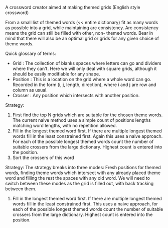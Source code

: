 A crossword creator aimed at making themed grids (English style crossword)

From a small list of themed words (<< entire dictionary) fit as many words as possible into a grid, 
while maintaining arc consistency. Arc consistency means the grid can still be filled with other, non-
themed words. Bear in mind that there will also be an optimal grid or grids for any given choice
of theme words.

Quick glossary of terms:
- Grid : The collection of blanks spaces where letters can go and dividers where they can't. Here
  we will only deal with square grids, although it should be easily modifiable for any shape.
- Position : This is a location on the grid where a whole word can go. Recorded in the form
  (i, j, length, direction), where i and j are row and column as usual.
- Crosser : Any position which intersects with another position.

Strategy:
1. First find the top N grids which are suitable for the chosen theme words. The current naive
   method uses a simple count of positions lengths matching word lengths, with no repetition
   allowed.
2. Fill in the longest themed word first. If there are multiple longest themed words fill in
   the least constrained first. Again this uses a naive approach. For each of the possible
   longest themed words count the number of suitable crossers from the large dictionary. Highest
   count is entered into the position.
3. Sort the crossers of this word


Strategy:
The strategy breaks into three modes: Fresh positions for themed words, finding theme words
which intersect with any already placed theme word and filling the rest the spaces with any
old word. We will need to switch between these modes as the grid is filled out, with back tracking
between them.

1. Fill in the longest themed word first. If there are multiple longest themed words fill in
   the least constrained first. This uses a naive approach, for each of the possible
   longest themed words count the number of suitable crossers from the large dictionary. Highest
   count is entered into the position.
